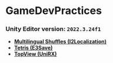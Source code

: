 # GameDevPractices

### Unity Editor version: `2022.3.24f1` 

- [**Multilingual Shuffles (I2Localization)**](https://github.com/Breez97/GameDevPractices/tree/main/MultilingualShuffles)
- [**Tetris (E3Save)**](https://github.com/Breez97/GameDevPractices/tree/main/Tetris)
- [**TopView (UniRX)**](https://github.com/Breez97/GameDevPractices/tree/main/TopView)
